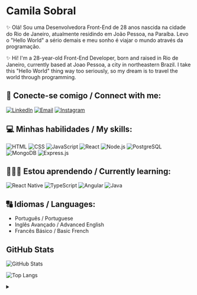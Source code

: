 # Camila Sobral

✨ Olá! Sou uma Desenvolvedora Front-End de 28 anos nascida na cidade do Rio de Janeiro, atualmente residindo em João Pessoa, na Paraíba. Levo o "Hello World" a sério demais e meu sonho é viajar o mundo através da programação.

✨ Hi! I'm a 28-year-old Front-End Developer, born and raised in Rio de Janeiro, currently based at Joao Pessoa, a city in northeastern Brazil. I take this "Hello World" thing way too seriously, so my dream is to travel the world through programming.

## 📲 Conecte-se comigo / Connect with me:

[![LinkedIn](https://img.shields.io/badge/linkedin-fff?style=for-the-badge&logo=linkedin&logoColor=ec63a1&color=%23f7f7f7)](https://www.linkedin.com/in/camilarsobral/)
[![Email](https://img.shields.io/badge/email-fff?style=for-the-badge&logo=microsoft-outlook&logoColor=ec63a1&color=%23f7f7f7)](mailto:camilarsobral@hotmail.com)
[![Instagram](https://img.shields.io/badge/instagram-fff?style=for-the-badge&logo=instagram&logoColor=ec63a1&color=%23f7f7f7)](https://www.instagram.com/camilarsbrl/)


## 💻 Minhas habilidades / My skills:

![HTML](https://img.shields.io/badge/html-fff?style=for-the-badge&logo=html5&logoColor=ec63a1&color=%23f7f7f7)
![CSS](https://img.shields.io/badge/css-fff?style=for-the-badge&logo=css3&logoColor=ec63a1&color=%23f7f7f7)
![JavaScript](https://img.shields.io/badge/javascript-fff?style=for-the-badge&logo=javascript&logoColor=ec63a1&color=%23f7f7f7)
![React](https://img.shields.io/badge/react-fff?style=for-the-badge&logo=react&logoColor=ec63a1&color=%23f7f7f7)
![Node.js](https://img.shields.io/badge/node.JS-fff?style=for-the-badge&logo=nodedotjs&logoColor=ec63a1&color=%23f7f7f7)
![PostgreSQL](https://img.shields.io/badge/PostgreSQL-fff?style=for-the-badge&logo=postgresql&logoColor=ec63a1&color=%23f7f7f7)
![MongoDB](https://img.shields.io/badge/MongoDB-fff?style=for-the-badge&logo=mongodb&logoColor=ec63a1&color=%23f7f7f7)
![Express.js](https://img.shields.io/badge/express.js-fff?style=for-the-badge&logo=express&logoColor=ec63a1&color=%23f7f7f7)


## 👩🏻‍🎓 Estou aprendendo / Currently learning:

![React Native](https://img.shields.io/badge/react_native-fff?style=for-the-badge&logo=react&logoColor=ec63a1&color=%23f7f7f7)
![TypeScript](https://img.shields.io/badge/typescript-fff?style=for-the-badge&logo=typescript&logoColor=ec63a1&color=%23f7f7f7)
![Angular](https://img.shields.io/badge/angular-fff?style=for-the-badge&logo=angular&logoColor=ec63a1&color=%23f7f7f7)
![Java](https://img.shields.io/badge/java-fff?style=for-the-badge&logo=java&logoColor=ec63a1&color=%23f7f7f7)



## 🔠 Idiomas / Languages:
* Português / Portuguese
* Inglês Avançado / Advanced English
* Francês Básico / Basic French

## GitHub Stats

![GitHub Stats](https://github-readme-stats.vercel.app/api?username=camilarsobral&theme=buefy&bg_color=f7f7f7&border_color=grey&show_icons=true&icon_color=ec63a1&title_color=ec63a1&text_color=grey&hide_title=true&hide=stars)

![Top Langs](https://github-readme-stats-git-masterrstaa-rickstaa.vercel.app/api/top-langs/?username=camilarsobral&bg_color=f7f7f7&border_color=grey&title_color=ec63a1&text_color=grey&hide_title=true)



<details align="left">
  <summary></summary> 
 
  - Badges by <a href="https://shields.io/">shields.io</a><br>
  - GitHub Stats by <a href="https://github.com/anuraghazra/github-readme-stats">anuraghazra</a>

